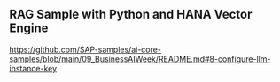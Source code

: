 ## RAG Sample with Python and HANA Vector Engine

https://github.com/SAP-samples/ai-core-samples/blob/main/09_BusinessAIWeek/README.md#8-configure-llm-instance-key